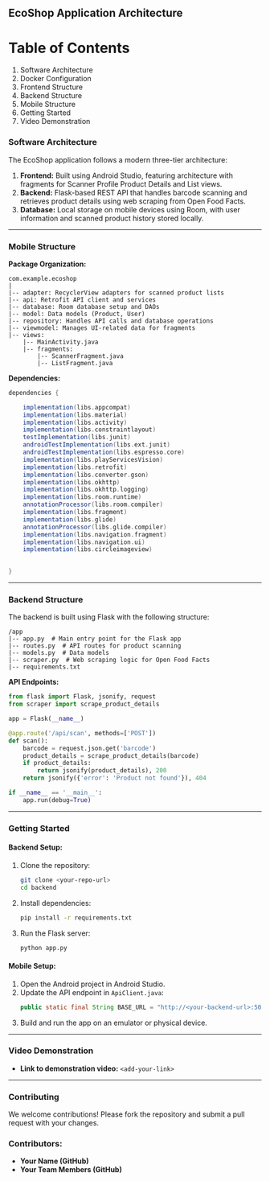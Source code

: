 ## EcoShop Application Architecture ##

# Table of Contents
1. Software Architecture
2. Docker Configuration
3. Frontend Structure
4. Backend Structure
5. Mobile Structure
6. Getting Started
7. Video Demonstration

### Software Architecture
The EcoShop application follows a modern three-tier architecture:


1. **Frontend:** Built using Android Studio, featuring architecture with fragments for Scanner Profile Product Details and List views.
2. **Backend:** Flask-based REST API that handles barcode scanning and retrieves product details using web scraping from Open Food Facts.
3. **Database:** Local storage on mobile devices using Room, with user information and scanned product history stored locally.

---


### Mobile Structure

**Package Organization:**

```plaintext
com.example.ecoshop
|
|-- adapter: RecyclerView adapters for scanned product lists
|-- api: Retrofit API client and services
|-- database: Room database setup and DAOs
|-- model: Data models (Product, User)
|-- repository: Handles API calls and database operations
|-- viewmodel: Manages UI-related data for fragments
|-- views:
    |-- MainActivity.java
    |-- fragments:
        |-- ScannerFragment.java
        |-- ListFragment.java
```

**Dependencies:**

```groovy
dependencies {

    implementation(libs.appcompat)
    implementation(libs.material)
    implementation(libs.activity)
    implementation(libs.constraintlayout)
    testImplementation(libs.junit)
    androidTestImplementation(libs.ext.junit)
    androidTestImplementation(libs.espresso.core)
    implementation(libs.playServicesVision)
    implementation(libs.retrofit)
    implementation(libs.converter.gson)
    implementation(libs.okhttp)
    implementation(libs.okhttp.logging)
    implementation(libs.room.runtime)
    annotationProcessor(libs.room.compiler)
    implementation(libs.fragment) 
    implementation(libs.glide)
    annotationProcessor(libs.glide.compiler)
    implementation(libs.navigation.fragment)
    implementation(libs.navigation.ui)
    implementation(libs.circleimageview)

    
}
```

---

### Backend Structure
The backend is built using Flask with the following structure:

```plaintext
/app
|-- app.py  # Main entry point for the Flask app
|-- routes.py  # API routes for product scanning
|-- models.py  # Data models
|-- scraper.py  # Web scraping logic for Open Food Facts
|-- requirements.txt
```

**API Endpoints:**

```python
from flask import Flask, jsonify, request
from scraper import scrape_product_details

app = Flask(__name__)

@app.route('/api/scan', methods=['POST'])
def scan():
    barcode = request.json.get('barcode')
    product_details = scrape_product_details(barcode)
    if product_details:
        return jsonify(product_details), 200
    return jsonify({'error': 'Product not found'}), 404

if __name__ == '__main__':
    app.run(debug=True)
```

---

### Getting Started

#### Backend Setup:
1. Clone the repository:
   ```bash
   git clone <your-repo-url>
   cd backend
   ```
2. Install dependencies:
   ```bash
   pip install -r requirements.txt
   ```
3. Run the Flask server:
   ```bash
   python app.py
   ```

#### Mobile Setup:
1. Open the Android project in Android Studio.
2. Update the API endpoint in `ApiClient.java`:
   ```java
   public static final String BASE_URL = "http://<your-backend-url>:5000/api/";
   ```
3. Build and run the app on an emulator or physical device.

---

### Video Demonstration
- **Link to demonstration video:** `<add-your-link>`

---

### Contributing
We welcome contributions! Please fork the repository and submit a pull request with your changes.

### Contributors:
- **Your Name (GitHub)**
- **Your Team Members (GitHub)**
